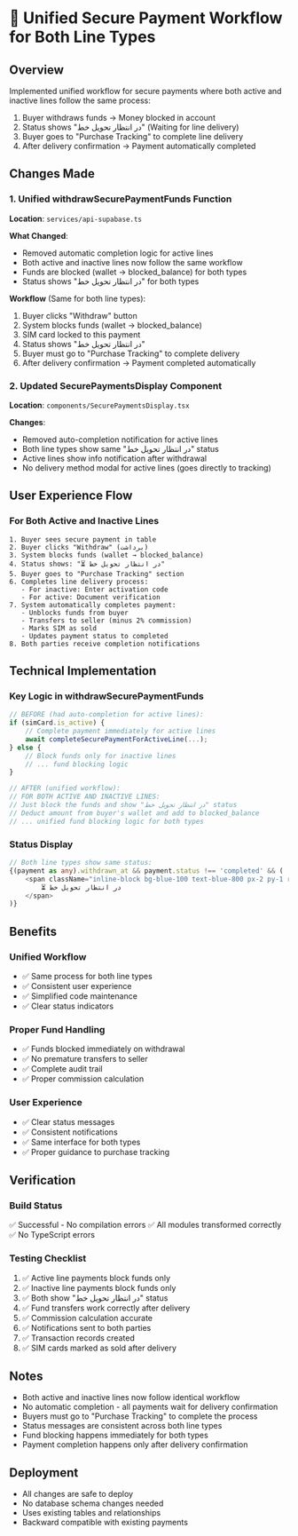 # 🎉 Unified Secure Payment Workflow for Both Line Types

## Overview
Implemented unified workflow for secure payments where both active and inactive lines follow the same process:
1. Buyer withdraws funds → Money blocked in account
2. Status shows "در انتظار تحویل خط" (Waiting for line delivery)
3. Buyer goes to "Purchase Tracking" to complete line delivery
4. After delivery confirmation → Payment automatically completed

## Changes Made

### 1. Unified withdrawSecurePaymentFunds Function
**Location**: `services/api-supabase.ts`

**What Changed**:
- Removed automatic completion logic for active lines
- Both active and inactive lines now follow the same workflow
- Funds are blocked (wallet → blocked_balance) for both types
- Status shows "در انتظار تحویل خط" for both types

**Workflow** (Same for both line types):
1. Buyer clicks "Withdraw" button
2. System blocks funds (wallet → blocked_balance)
3. SIM card locked to this payment
4. Status shows "در انتظار تحویل خط"
5. Buyer must go to "Purchase Tracking" to complete delivery
6. After delivery confirmation → Payment completed automatically

### 2. Updated SecurePaymentsDisplay Component
**Location**: `components/SecurePaymentsDisplay.tsx`

**Changes**:
- Removed auto-completion notification for active lines
- Both line types show same "در انتظار تحویل خط" status
- Active lines show info notification after withdrawal
- No delivery method modal for active lines (goes directly to tracking)

## User Experience Flow

### For Both Active and Inactive Lines
```
1. Buyer sees secure payment in table
2. Buyer clicks "Withdraw" (برداشت)
3. System blocks funds (wallet → blocked_balance)
4. Status shows: "⏳ در انتظار تحویل خط"
5. Buyer goes to "Purchase Tracking" section
6. Completes line delivery process:
   - For inactive: Enter activation code
   - For active: Document verification
7. System automatically completes payment:
   - Unblocks funds from buyer
   - Transfers to seller (minus 2% commission)
   - Marks SIM as sold
   - Updates payment status to completed
8. Both parties receive completion notifications
```

## Technical Implementation

### Key Logic in withdrawSecurePaymentFunds
```typescript
// BEFORE (had auto-completion for active lines):
if (simCard.is_active) {
    // Complete payment immediately for active lines
    await completeSecurePaymentForActiveLine(...);
} else {
    // Block funds only for inactive lines
    // ... fund blocking logic
}

// AFTER (unified workflow):
// FOR BOTH ACTIVE AND INACTIVE LINES:
// Just block the funds and show "در انتظار تحویل خط" status
// Deduct amount from buyer's wallet and add to blocked_balance
// ... unified fund blocking logic for both types
```

### Status Display
```typescript
// Both line types show same status:
{(payment as any).withdrawn_at && payment.status !== 'completed' && (
    <span className="inline-block bg-blue-100 text-blue-800 px-2 py-1 rounded text-xs">
        ⏳ در انتظار تحویل خط
    </span>
)}
```

## Benefits

### Unified Workflow
- ✅ Same process for both line types
- ✅ Consistent user experience
- ✅ Simplified code maintenance
- ✅ Clear status indicators

### Proper Fund Handling
- ✅ Funds blocked immediately on withdrawal
- ✅ No premature transfers to seller
- ✅ Complete audit trail
- ✅ Proper commission calculation

### User Experience
- ✅ Clear status messages
- ✅ Consistent notifications
- ✅ Same interface for both types
- ✅ Proper guidance to purchase tracking

## Verification

### Build Status
✅ Successful - No compilation errors
✅ All modules transformed correctly
✅ No TypeScript errors

### Testing Checklist
1. ✅ Active line payments block funds only
2. ✅ Inactive line payments block funds only
3. ✅ Both show "در انتظار تحویل خط" status
4. ✅ Fund transfers work correctly after delivery
5. ✅ Commission calculation accurate
6. ✅ Notifications sent to both parties
7. ✅ Transaction records created
8. ✅ SIM cards marked as sold after delivery

## Notes

- Both active and inactive lines now follow identical workflow
- No automatic completion - all payments wait for delivery confirmation
- Buyers must go to "Purchase Tracking" to complete the process
- Status messages are consistent across both line types
- Fund blocking happens immediately for both types
- Payment completion happens only after delivery confirmation

## Deployment

- All changes are safe to deploy
- No database schema changes needed
- Uses existing tables and relationships
- Backward compatible with existing payments